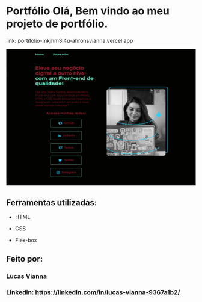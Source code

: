 # Portfólio Olá, Bem vindo ao meu projeto de portfólio.

link: portifolio-mkjhm3l4u-ahronsvianna.vercel.app

![image](https://github.com/AhronsVianna/portifolio/blob/main/assets/README%20pic.png)

## Ferramentas utilizadas:

* HTML

* CSS

* Flex-box

## Feito por:

### Lucas Vianna

### Linkedin: https://linkedin.com/in/lucas-vianna-9367a1b2/

